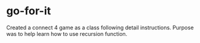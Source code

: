 # go-for-it

Created a connect 4 game as a class following detail instructions.  Purpose was to help learn how to use recursion function.
